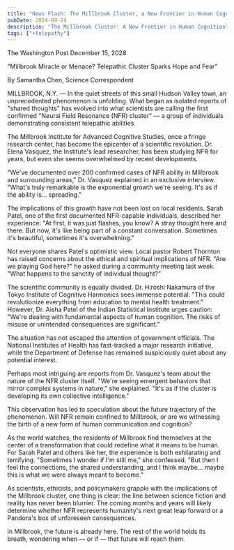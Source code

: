 ```yaml
---
title: "News Flash: The Millbrook Cluster, a New Frontier in Human Cognition"
pubDate: 2024-09-24
description: "The Millbrook Cluster: A New Frontier in Human Cognition"
tags: ["+telepathy"]
---
```


The Washington Post
December 15, 2028

"Millbrook Miracle or Menace? Telepathic Cluster Sparks Hope and Fear"

By Samantha Chen, Science Correspondent

MILLBROOK, N.Y. — In the quiet streets of this small Hudson Valley town, an unprecedented phenomenon is unfolding. What began as isolated reports of "shared thoughts" has evolved into what scientists are calling the first confirmed "Neural Field Resonance (NFR) cluster" — a group of individuals demonstrating consistent telepathic abilities.

The Millbrook Institute for Advanced Cognitive Studies, once a fringe research center, has become the epicenter of a scientific revolution. Dr. Elena Vasquez, the Institute's lead researcher, has been studying NFR for years, but even she seems overwhelmed by recent developments.

"We've documented over 200 confirmed cases of NFR ability in Millbrook and surrounding areas," Dr. Vasquez explained in an exclusive interview. "What's truly remarkable is the exponential growth we're seeing. It's as if the ability is... spreading."

The implications of this growth have not been lost on local residents. Sarah Patel, one of the first documented NFR-capable individuals, described her experience: "At first, it was just flashes, you know? A stray thought here and there. But now, it's like being part of a constant conversation. Sometimes it's beautiful, sometimes it's overwhelming."

Not everyone shares Patel's optimistic view. Local pastor Robert Thornton has raised concerns about the ethical and spiritual implications of NFR. "Are we playing God here?" he asked during a community meeting last week. "What happens to the sanctity of individual thought?"

The scientific community is equally divided. Dr. Hiroshi Nakamura of the Tokyo Institute of Cognitive Harmonics sees immense potential: "This could revolutionize everything from education to mental health treatment." However, Dr. Aisha Patel of the Indian Statistical Institute urges caution: "We're dealing with fundamental aspects of human cognition. The risks of misuse or unintended consequences are significant."

The situation has not escaped the attention of government officials. The National Institutes of Health has fast-tracked a major research initiative, while the Department of Defense has remained suspiciously quiet about any potential interest.

Perhaps most intriguing are reports from Dr. Vasquez's team about the nature of the NFR cluster itself. "We're seeing emergent behaviors that mirror complex systems in nature," she explained. "It's as if the cluster is developing its own collective intelligence."

This observation has led to speculation about the future trajectory of the phenomenon. Will NFR remain confined to Millbrook, or are we witnessing the birth of a new form of human communication and cognition?

As the world watches, the residents of Millbrook find themselves at the center of a transformation that could redefine what it means to be human. For Sarah Patel and others like her, the experience is both exhilarating and terrifying. "Sometimes I wonder if I'm still me," she confessed. "But then I feel the connections, the shared understanding, and I think maybe... maybe this is what we were always meant to become."

As scientists, ethicists, and policymakers grapple with the implications of the Millbrook cluster, one thing is clear: the line between science fiction and reality has never been blurrier. The coming months and years will likely determine whether NFR represents humanity's next great leap forward or a Pandora's box of unforeseen consequences.

In Millbrook, the future is already here. The rest of the world holds its breath, wondering when — or if — that future will reach them.